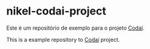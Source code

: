 # nikel-codai-project

Este é um repositório de exemplo para o projeto [Codaí](https://plataforma.growdev.com.br/curso/codai).

This is a example repository to [Codaí](https://plataforma.growdev.com.br/curso/codai) project.
